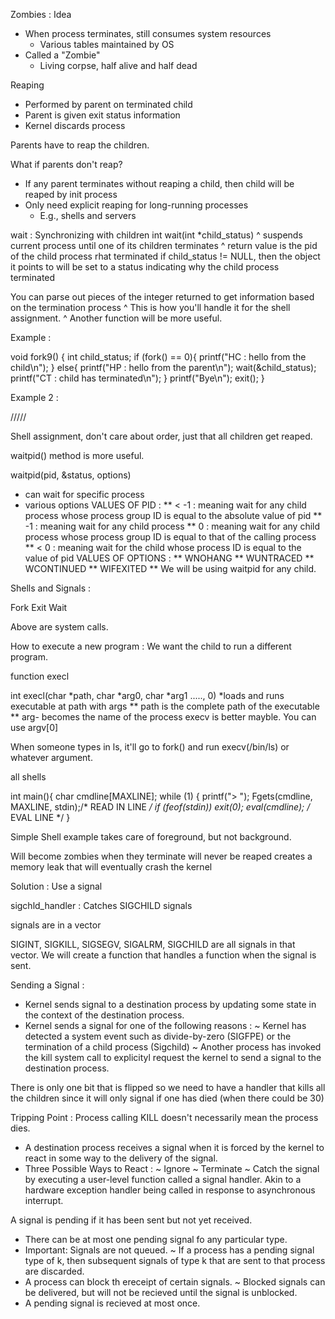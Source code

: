 Zombies :
Idea
* When process terminates, still consumes system resources
  - Various tables maintained by OS
* Called a "Zombie"
  - Living corpse, half alive and half dead

Reaping
* Performed by parent on terminated child
* Parent is given exit status information
* Kernel discards process

Parents have to reap the children.

What if parents don't reap?

* If any parent terminates without reaping a child, then child will be reaped by init process
* Only need explicit reaping for long-running processes
  - E.g., shells and servers

wait : Synchronizing with children
  int wait(int *child_status)
    ^ suspends current process until one of its children terminates
    ^ return value is the pid of the child process rhat terminated if child_status != NULL, then the object 
      it points to will be set to a status indicating why the child process terminated

  You can parse out pieces of the integer returned to get information based on the termination process
    ^ This is how you'll handle it for the shell assignment.
    ^ Another function will be more useful.

Example : 

  void fork9() {
    int child_status;
    if (fork() == 0){
      printf("HC : hello from the child\n");
    }
    else{
      printf("HP : hello from the parent\n");
      wait(&child_status);
      printf("CT : child has terminated\n");
    }
  printf("Bye\n");
  exit();
  }

Example 2 :

/////

Shell assignment, don't care about order, just that all children get reaped.

waitpid() method is more useful.

waitpid(pid, &status, options)
  * can wait for specific process
  * various options
    VALUES OF PID : 
    ** < -1 : meaning wait for any child process whose process group ID is equal to the absolute value of pid
    **   -1 : meaning wait for any child process
    **    0 : meaning wait for any child process whose process group ID is equal to that of the calling process
    ** <  0 : meaning wait for the child whose process ID is equal to the value of pid
    VALUES OF OPTIONS :
    ** WNOHANG
    ** WUNTRACED
    ** WCONTINUED
    ** WIFEXITED
    **
  We will be using waitpid for any child.

Shells and Signals   :

Fork
Exit
Wait

Above are system calls.

How to execute a new program :
We want the child to run a different program.

function execl

int execl(char *path, char *arg0, char *arg1 ....., 0)
  *loads and runs executable at path with args
    ** path is the complete path of the executable
    ** arg- becomes the name of the process
execv is better mayble. You can use argv[0]

When someone types in ls, it'll go to fork() and run execv(/bin/ls) or whatever argument.

all shells

int main(){
  char cmdline[MAXLINE];
  while (1) {
    printf("> ");
    Fgets(cmdline, MAXLINE, stdin);/* READ IN LINE */
    if (feof(stdin))
      exit(0);
    eval(cmdline); /* EVAL LINE */
}

Simple Shell example takes care of foreground, but not background.

  Will become zombies when they terminate
  will never be reaped
  creates a memory leak that will eventually crash the kernel


Solution : Use a signal

sigchld_handler : Catches SIGCHILD signals

signals are in a vector

SIGINT, SIGKILL, SIGSEGV, SIGALRM, SIGCHILD are all signals in that vector. We will create a function that handles a function when the signal is sent.

Sending a Signal : 
  * Kernel sends signal to a destination process by updating some state in the context of the destination process.
  * Kernel sends a signal for one of the following reasons : 
    ~ Kernel has detected a system event such as divide-by-zero (SIGFPE) or the termination of a 
      child process (Sigchild)
    ~ Another process has invoked the kill system call to explicityl request the kernel to send a 
      signal to the destination process.

  There is only one bit that is flipped so we need to have a handler that kills all the children since it will only signal if one has died (when there could be 30)

  Tripping Point : Process calling KILL doesn't necessarily mean the process dies.

  * A destination process receives a signal when it is forced by the kernel to react in some way to the delivery of the signal.
  * Three Possible Ways to React :
    ~ Ignore
    ~ Terminate
    ~ Catch the signal by executing a user-level function called a signal handler.
      Akin to a hardware exception handler being called in response to asynchronous interrupt.

A signal is pending if it has been sent but not yet received.
  * There can be at most one pending signal fo any particular type.
  * Important: Signals are not queued.
    ~ If a process has a pending signal type of k, then subsequent signals of type k
      that are sent to that process are discarded.
  * A process can block th ereceipt of certain signals.
    ~ Blocked signals can be delivered, but will not be recieved until the signal is unblocked.
  * A pending signal is recieved at most once.
